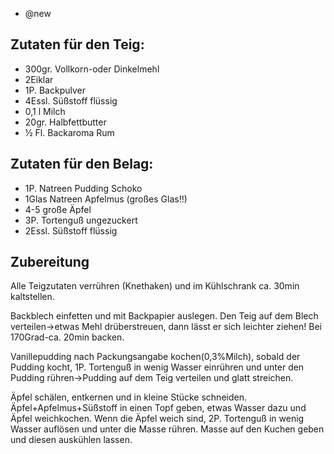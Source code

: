 - @new

## Zutaten für den Teig:
- 300gr. Vollkorn-oder Dinkelmehl
- 2Eiklar
- 1P. Backpulver
- 4Essl. Süßstoff flüssig
- 0,1 l Milch
- 20gr. Halbfettbutter
- ½ Fl. Backaroma Rum


## Zutaten für den Belag:
- 1P. Natreen Pudding Schoko
- 1Glas Natreen Apfelmus (großes Glas!!)
- 4-5 große Äpfel
- 3P. Tortenguß ungezuckert
- 2Essl. Süßstoff flüssig

## Zubereitung
Alle Teigzutaten verrühren (Knethaken) und im Kühlschrank ca. 30min kaltstellen.

Backblech einfetten und mit Backpapier auslegen.
Den Teig auf dem Blech verteilen->etwas Mehl drüberstreuen, dann lässt er sich leichter ziehen!
Bei 170Grad-ca. 20min backen.

Vanillepudding nach Packungsangabe kochen(0,3%Milch), sobald der Pudding kocht, 1P. Tortenguß in wenig Wasser einrühren und unter den Pudding rühren->Pudding auf dem Teig verteilen und glatt streichen.

Äpfel schälen, entkernen und in kleine Stücke schneiden. Äpfel+Apfelmus+Süßstoff in einen Topf geben, etwas Wasser dazu und Äpfel weichkochen. Wenn die Äpfel weich sind, 2P. Tortenguß in wenig Wasser auflösen und unter die Masse rühren.
Masse auf den Kuchen geben und diesen auskühlen lassen.

